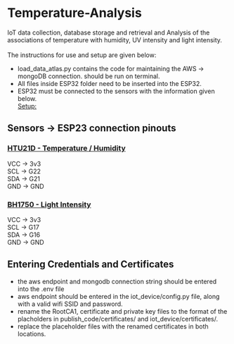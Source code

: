 # Temperature-Analysis
IoT data collection, database storage and retrieval and Analysis of the associations of temperature with humidity, UV intensity and light intensity.\
\
The instructions for use and setup are given below:
* load_data_atlas.py contains the code for maintaining the AWS -> mongoDB connection. should be run on terminal.
* All files inside ESP32 folder need to be inserted into the ESP32.
* ESP32 must be connected to the sensors with the information given below.
\
<ins>Setup:</ins>
## Sensors -> ESP23 connection pinouts

### <ins>HTU21D - Temperature / Humidity</ins>
VCC -> 3v3\
SCL -> G22\
SDA -> G21\
GND -> GND

### <ins>BH1750 - Light Intensity</ins>
VCC -> 3v3\
SCL -> G17\
SDA -> G16\
GND -> GND

## Entering Credentials and Certificates

* the aws endpoint and mongodb connection string should be entered into the .env file
* aws endpoint should be entered in the iot_device/config.py file, along with a valid wifi SSID and password.
* rename the  RootCA1, certificate and private key files to the format of the placholders in publish_code/certificates/ and iot_device/certificates/.
* replace the placeholder files with the renamed certificates in both locations.
